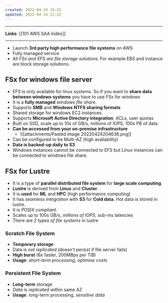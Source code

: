 ```yaml
---
created: 2022-04-19 16:22
updated: 2022-04-24 21:22
---
```

---
**Links**: [[101 AWS SAA Index]]

---
- Launch **3rd party high performance file systems** on AWS
- Fully managed service
- All *FSx and EFS are file storage solutions*. For example EBS and instance are block storage solutions.

## FSx for windows file server
-   EFS is only available for linux systems. So if you want to **share data between windows systems** you have to use FSx for windows 
- It is a **fully managed** *windows file share*.
- Supports **SMB** and **Windows NTFS sharing formats**
- Shared storage for windows EC2 instances.
- Supports **Microsoft Active Directory integration**, ACLs, user quotas
- Built on SSD, scale up to 10s of GB/s, millions of IOPS, 100s PB of data
- **Can be accessed from your on-premise infrastructure**
	- ![[attachments/Pasted image 20220424204638.png]]
- Can be configured to be Multi-AZ (high availability)
- **Data is backed-up daily to S3**
- Windows instances cannot be connected to EFS but Linux instances can be connected to windows file share.

## FSx for Lustre
- It is a type of **parallel distributed file system** for **large scale computing**.
- **Lustre** is derived from **Linux** and **Cluster**.
- It is **used** for **ML** and **HPC** (high performance computing)
- It has *seamless integration* with **S3** for **Cold data**. Hot data is stored in lustre.
- It is *POSIX compliant*.
- Scales up to 100s GB/s, *millions of IOPS*, sub-ms latencies
- There are *2 types of file systems* in lustre

### Scratch File System
- **Temporary storage**
- Data is *not replicated* (doesn't persist if file server fails)
- **High burst** (6x faster, 200MBps per TiB)
- **Usage**: *short-term processing*, *optimise costs*

### Persistent File System
- **Long-term** storage
- *Data is replicated* within same AZ
- **Usage**: long-term processing, *sensitive data*